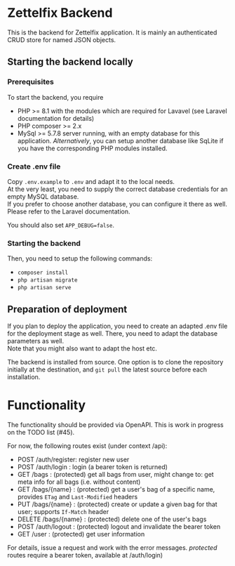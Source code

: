 # Zettelfix Backend

This is the backend for Zettelfix application. It is mainly an authenticated CRUD store for named JSON objects.

## Starting the backend locally

### Prerequisites

To start the backend, you require

-   PHP >= 8.1 with the modules which are required for Lavavel (see Laravel documentation for details)
-   PHP composer >= 2.x
-   MySql >= 5.7.8 server running, with an empty database for this application. _Alternatively_, you can
    setup another database like SqLite if you have the corresponding PHP modules installed.

### Create .env file

Copy `.env.example` to `.env` and adapt it to the local needs.  
At the very least, you need to supply the correct database credentials for an empty MySQL database.  
If you prefer to choose another database, you can configure it there as well. Please refer to the Laravel documentation.

You should also set `APP_DEBUG=false`.

### Starting the backend

Then, you need to setup the following commands:

-   `composer install`
-   `php artisan migrate`
-   `php artisan serve`

## Preparation of deployment

If you plan to deploy the application, you need to create an adapted .env file for the deployment stage as well.
There, you need to adapt the database parameters as well.  
Note that you might also want to adapt the host etc.

The backend is installed from source. One option is to clone the repository initially at the destination, and `git pull` the
latest source before each installation.

# Functionality

The functionality should be provided via OpenAPI. This is work in progress on the TODO list (#45).

For now, the following routes exist (under context /api):

-   POST /auth/register: register new user
-   POST /auth/login : login (a bearer token is returned)
-   GET /bags : (protected) get all bags from user, might change to: get meta info for all bags (i.e. without content)
-   GET /bags/{name} : (protected) get a user's bag of a specific name, provides `ETag` and `Last-Modified` headers
-   PUT /bags/{name} : (protected) create or update a given bag for that user; supports `If-Match` header
-   DELETE /bags/{name} : (protected) delete one of the user's bags
-   POST /auth/logout : (protected) logout and invalidate the bearer token
-   GET /user : (protected) get user information

For details, issue a request and work with the error messages.
_protected_ routes require a bearer token, available at /auth/login)
